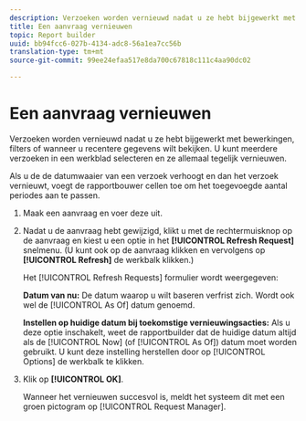```yaml
---
description: Verzoeken worden vernieuwd nadat u ze hebt bijgewerkt met bewerkingen, filters of wanneer u recentere gegevens wilt bekijken. U kunt meerdere verzoeken in een werkblad selecteren en ze allemaal tegelijk vernieuwen.
title: Een aanvraag vernieuwen
topic: Report builder
uuid: bb94fcc6-027b-4134-adc8-56a1ea7cc56b
translation-type: tm+mt
source-git-commit: 99ee24efaa517e8da700c67818c111c4aa90dc02

---
```



# Een aanvraag vernieuwen

Verzoeken worden vernieuwd nadat u ze hebt bijgewerkt met bewerkingen, filters of wanneer u recentere gegevens wilt bekijken. U kunt meerdere verzoeken in een werkblad selecteren en ze allemaal tegelijk vernieuwen.

Als u de de datumwaaier van een verzoek verhoogt en dan het verzoek vernieuwt, voegt de rapportbouwer cellen toe om het toegevoegde aantal periodes aan te passen.

1. Maak een aanvraag en voer deze uit.
1. Nadat u de aanvraag hebt gewijzigd, klikt u met de rechtermuisknop op de aanvraag en kiest u een optie in het **[!UICONTROL Refresh Request]** snelmenu. (U kunt ook op de aanvraag klikken en vervolgens op **[!UICONTROL Refresh]** de werkbalk klikken.)

   Het [!UICONTROL Refresh Requests] formulier wordt weergegeven:

   **Datum van nu:** De datum waarop u wilt baseren verfrist zich. Wordt ook wel de [!UICONTROL As Of] datum genoemd.

   **Instellen op huidige datum bij toekomstige vernieuwingsacties:** Als u deze optie inschakelt, weet de rapportbuilder dat de huidige datum altijd als de [!UICONTROL Now] (of [!UICONTROL As Of]) datum moet worden gebruikt. U kunt deze instelling herstellen door op [!UICONTROL Options] de werkbalk te klikken.
1. Klik op **[!UICONTROL OK]**.

   Wanneer het vernieuwen succesvol is, meldt het systeem dit met een groen pictogram op [!UICONTROL Request Manager].

